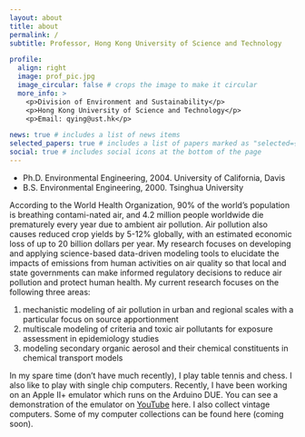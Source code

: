 ```yaml
---
layout: about
title: about
permalink: /
subtitle: Professor, Hong Kong University of Science and Technology 

profile:
  align: right
  image: prof_pic.jpg
  image_circular: false # crops the image to make it circular
  more_info: >
    <p>Division of Environment and Sustainability</p> 
    <p>Hong Kong University of Science and Technology</p>
    <p>Email: qying@ust.hk</p>

news: true # includes a list of news items
selected_papers: true # includes a list of papers marked as "selected={true}"
social: true # includes social icons at the bottom of the page
---
```


- Ph.D. Environmental Engineering, 2004. University of California, Davis
- B.S. Environmental Engineering, 2000. Tsinghua University

According to the World Health Organization, 90% of the world’s population is breathing contami-nated air, and 4.2 million people worldwide die prematurely every year due to ambient air pollution. Air pollution also causes reduced crop yields by 5-12% globally, with an estimated economic loss of up to 20 billion dollars per year. My research focuses on developing and applying science-based data-driven modeling tools to elucidate the impacts of emissions from human activities on air quality so that local and state governments can make informed regulatory decisions to reduce air pollution and protect human health. My current research focuses on the following three areas:
1. mechanistic modeling of air pollution in urban and regional scales with a particular focus on source apportionment
2. multiscale modeling of criteria and toxic air pollutants for exposure assessment in epidemiology studies
3. modeling secondary organic aerosol and their chemical constituents in chemical transport models

In my spare time (don’t have much recently), I play table tennis and chess. I also like to play with single chip computers. Recently, I have been working on an Apple II+ emulator which runs on the Arduino DUE. You can see a demonstration of the emulator on [YouTube](https://www.youtube.com/watch?v=vozrPYWGqR4&t=22s) here. I also collect vintage computers. Some of my computer collections can be found here (coming soon). 
